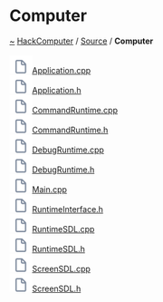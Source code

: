 <a id="computer"></a>
<h1>Computer</h1>
<a id="dir_4479486663a4778529d11e13439f4fef"></a>
<a href="https://github.com/CharlesCarley/HackComputer#~">~</a>
<a href="index.md#index">HackComputer</a>
<span class="inline-text">/</span>
<a href="dir_74389ed8173ad57b461b9d623a1f3867.md#source">Source</a>
<span class="inline-text">/</span>
<span class="bold-text"><b>Computer</b></span>
<br/>
<br/>
<span class="icon-list-item"><a href="https://github.com/CharlesCarley/HackComputer/blob/master/Source/Computer/Application.cpp#L1" class="icon-list-item"><img src="../images/file.svg" class="icon-list-item"/><span class="icon-list-item">Application.cpp</span>
</a>
</span>
<br/>
<span class="icon-list-item"><a href="https://github.com/CharlesCarley/HackComputer/blob/master/Source/Computer/Application.h#L1" class="icon-list-item"><img src="../images/file.svg" class="icon-list-item"/><span class="icon-list-item">Application.h</span>
</a>
</span>
<br/>
<span class="icon-list-item"><a href="https://github.com/CharlesCarley/HackComputer/blob/master/Source/Computer/CommandRuntime.cpp#L1" class="icon-list-item"><img src="../images/file.svg" class="icon-list-item"/><span class="icon-list-item">CommandRuntime.cpp</span>
</a>
</span>
<br/>
<span class="icon-list-item"><a href="https://github.com/CharlesCarley/HackComputer/blob/master/Source/Computer/CommandRuntime.h#L1" class="icon-list-item"><img src="../images/file.svg" class="icon-list-item"/><span class="icon-list-item">CommandRuntime.h</span>
</a>
</span>
<br/>
<span class="icon-list-item"><a href="https://github.com/CharlesCarley/HackComputer/blob/master/Source/Computer/DebugRuntime.cpp#L1" class="icon-list-item"><img src="../images/file.svg" class="icon-list-item"/><span class="icon-list-item">DebugRuntime.cpp</span>
</a>
</span>
<br/>
<span class="icon-list-item"><a href="https://github.com/CharlesCarley/HackComputer/blob/master/Source/Computer/DebugRuntime.h#L1" class="icon-list-item"><img src="../images/file.svg" class="icon-list-item"/><span class="icon-list-item">DebugRuntime.h</span>
</a>
</span>
<br/>
<span class="icon-list-item"><a href="https://github.com/CharlesCarley/HackComputer/blob/master/Source/Computer/Main.cpp#L1" class="icon-list-item"><img src="../images/file.svg" class="icon-list-item"/><span class="icon-list-item">Main.cpp</span>
</a>
</span>
<br/>
<span class="icon-list-item"><a href="https://github.com/CharlesCarley/HackComputer/blob/master/Source/Computer/RuntimeInterface.h#L1" class="icon-list-item"><img src="../images/file.svg" class="icon-list-item"/><span class="icon-list-item">RuntimeInterface.h</span>
</a>
</span>
<br/>
<span class="icon-list-item"><a href="https://github.com/CharlesCarley/HackComputer/blob/master/Source/Computer/RuntimeSDL.cpp#L1" class="icon-list-item"><img src="../images/file.svg" class="icon-list-item"/><span class="icon-list-item">RuntimeSDL.cpp</span>
</a>
</span>
<br/>
<span class="icon-list-item"><a href="https://github.com/CharlesCarley/HackComputer/blob/master/Source/Computer/RuntimeSDL.h#L1" class="icon-list-item"><img src="../images/file.svg" class="icon-list-item"/><span class="icon-list-item">RuntimeSDL.h</span>
</a>
</span>
<br/>
<span class="icon-list-item"><a href="https://github.com/CharlesCarley/HackComputer/blob/master/Source/Computer/ScreenSDL.cpp#L1" class="icon-list-item"><img src="../images/file.svg" class="icon-list-item"/><span class="icon-list-item">ScreenSDL.cpp</span>
</a>
</span>
<br/>
<span class="icon-list-item"><a href="https://github.com/CharlesCarley/HackComputer/blob/master/Source/Computer/ScreenSDL.h#L1" class="icon-list-item"><img src="../images/file.svg" class="icon-list-item"/><span class="icon-list-item">ScreenSDL.h</span>
</a>
</span>
<br/>
</div>
</div>
</body>
</html>

